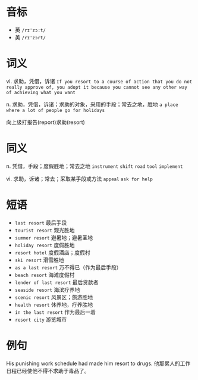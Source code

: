 # 音标

- 英 `/rɪ'zɔːt/`
- 美 `/rɪ'zɔrt/`

# 词义

vi. 求助，凭借，诉诸
`If you resort to a course of action that you do not really approve of, you adopt it because you cannot see any other way of achieving what you want`

n. 求助，凭借，诉诸；求助的对象，采用的手段；常去之地，胜地
`a place where a lot of people go for holidays`



向上级打报告(report)求助(resort)

# 同义

n. 凭借，手段；度假胜地；常去之地
`instrument` `shift` `road` `tool` `implement`

vi. 求助，诉诸；常去；采取某手段或方法
`appeal` `ask for help`

# 短语

- `last resort` 最后手段
- `tourist resort` 观光胜地
- `summer resort` 避暑地；避暑圣地
- `holiday resort` 度假胜地
- `resort hotel` 度假酒店；度假村
- `ski resort` 滑雪胜地
- `as a last resort` 万不得已（作为最后手段）
- `beach resort` 海滩度假村
- `lender of last resort` 最后贷款者
- `seaside resort` 海滨疗养地
- `scenic resort` 风景区；旅游胜地
- `health resort` 休养地，疗养胜地
- `in the last resort` 作为最后一着
- `resort city` 游览城市

# 例句

His punishing work schedule had made him resort to drugs.
他那累人的工作日程已经使他不得不求助于毒品了。


